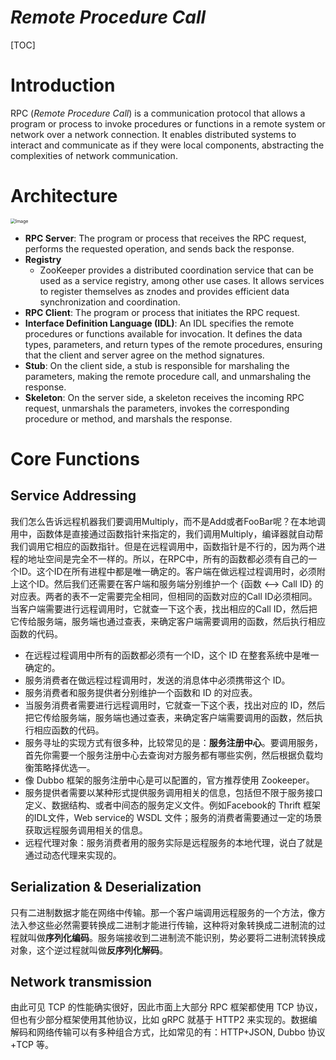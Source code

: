 # $Remote\ Procedure\ Call$

[TOC]

# Introduction

RPC (*Remote Procedure Call*) is a communication protocol that allows a program or process to invoke procedures or functions in a remote system or network over a network connection. It enables distributed systems to interact and communicate as if they were local components, abstracting the complexities of network communication.

# Architecture

<img src="assets/RPC_Architecture.jpeg" alt="Image" style="zoom: 50%;" />

- **RPC Server**: The program or process that receives the RPC request, performs the requested operation, and sends back the response.
- **Registry**
  - ZooKeeper provides a distributed coordination service that can be used as a service registry, among other use cases. It allows services to register themselves as znodes and provides efficient data synchronization and coordination.
- **RPC Client**: The program or process that initiates the RPC request.
- **Interface Definition Language (IDL)**: An IDL specifies the remote procedures or functions available for invocation. It defines the data types, parameters, and return types of the remote procedures, ensuring that the client and server agree on the method signatures.
- **Stub**: On the client side, a stub is responsible for marshaling the parameters, making the remote procedure call, and unmarshaling the response.
- **Skeleton**: On the server side, a skeleton receives the incoming RPC request, unmarshals the parameters, invokes the corresponding procedure or method, and marshals the response.

# Core Functions

## Service Addressing

我们怎么告诉远程机器我们要调用Multiply，而不是Add或者FooBar呢？在本地调用中，函数体是直接通过函数指针来指定的，我们调用Multiply，编译器就自动帮我们调用它相应的函数指针。但是在远程调用中，函数指针是不行的，因为两个进程的地址空间是完全不一样的。所以，在RPC中，所有的函数都必须有自己的一个ID。这个ID在所有进程中都是唯一确定的。客户端在做远程过程调用时，必须附上这个ID。然后我们还需要在客户端和服务端分别维护一个 {函数 <--> Call ID} 的对应表。两者的表不一定需要完全相同，但相同的函数对应的Call ID必须相同。当客户端需要进行远程调用时，它就查一下这个表，找出相应的Call ID，然后把它传给服务端，服务端也通过查表，来确定客户端需要调用的函数，然后执行相应函数的代码。

- 在远程过程调用中所有的函数都必须有一个ID，这个 ID 在整套系统中是唯一确定的。
- 服务消费者在做远程过程调用时，发送的消息体中必须携带这个 ID。
- 服务消费者和服务提供者分别维护一个函数和 ID 的对应表。
- 当服务消费者需要进行远程调用时，它就查一下这个表，找出对应的 ID，然后把它传给服务端，服务端也通过查表，来确定客户端需要调用的函数，然后执行相应函数的代码。
- 服务寻址的实现方式有很多种，比较常见的是：**服务注册中心**。要调用服务，首先你需要一个服务注册中心去查询对方服务都有哪些实例，然后根据负载均衡策略择优选一。
- 像 Dubbo 框架的服务注册中心是可以配置的，官方推荐使用 Zookeeper。
- 服务提供者需要以某种形式提供服务调用相关的信息，包括但不限于服务接口定义、数据结构、或者中间态的服务定义文件。例如Facebook的 Thrift 框架的IDL文件，Web service的 WSDL 文件；服务的消费者需要通过一定的场景获取远程服务调用相关的信息。
- 远程代理对象：服务消费者用的服务实际是远程服务的本地代理，说白了就是通过动态代理来实现的。

## Serialization & Deserialization

只有二进制数据才能在网络中传输。那一个客户端调用远程服务的一个方法，像方法入参这些必然需要转换成二进制才能进行传输，这种将对象转换成二进制流的过程就叫做**序列化编码**。服务端接收到二进制流不能识别，势必要将二进制流转换成对象，这个逆过程就叫做**反序列化解码**。

## Network transmission

由此可见 TCP 的性能确实很好，因此市面上大部分 RPC 框架都使用 TCP 协议，但也有少部分框架使用其他协议，比如 gRPC 就基于 HTTP2 来实现的。数据编解码和网络传输可以有多种组合方式，比如常见的有：HTTP+JSON, Dubbo 协议+TCP 等。

